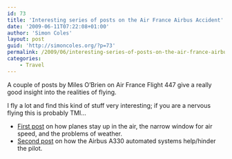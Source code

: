 ```yaml
---
id: 73
title: 'Interesting series of posts on the Air France Airbus Accident'
date: '2009-06-11T07:22:08+01:00'
author: 'Simon Coles'
layout: post
guid: 'http://simoncoles.org/?p=73'
permalink: /2009/06/interesting-series-of-posts-on-the-air-france-airbus-accident/
categories:
    - Travel
---
```


A couple of posts by Miles O’Brien on Air France Flight 447 give a really good insight into the realities of flying.

I fly a lot and find this kind of stuff very interesting; if you are a nervous flying this is probably TMI…

- [First post](http://trueslant.com/milesobrien/2009/06/08/the-coffin-corner-and-a-mesoscale-maw/) on how planes stay up in the air, the narrow window for air speed, and the problems of weather.
- [Second post](http://trueslant.com/milesobrien/2009/06/10/the-paradox-of-simplicity/) on how the Airbus A330 automated systems help/hinder the pilot.